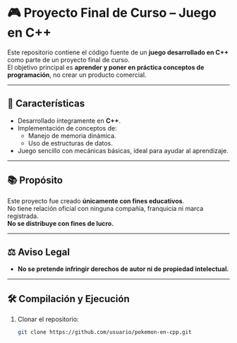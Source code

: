 # 🎮 Proyecto Final de Curso – Juego en C++

Este repositorio contiene el código fuente de un **juego desarrollado en C++** como parte de un proyecto final de curso.  
El objetivo principal es **aprender y poner en práctica conceptos de programación**, no crear un producto comercial.

---

## 🚀 Características
- Desarrollado íntegramente en **C++**.  
- Implementación de conceptos de:
  - Manejo de memoria dinámica.  
  - Uso de estructuras de datos.  
- Juego sencillo con mecánicas básicas, ideal para ayudar al aprendizaje.  

---

## 📚 Propósito
Este proyecto fue creado **únicamente con fines educativos**.  
No tiene relación oficial con ninguna compañía, franquicia ni marca registrada.  
**No se distribuye con fines de lucro.**

---

## ⚖️ Aviso Legal
- **No se pretende infringir derechos de autor ni de propiedad intelectual.**

---

## 🛠️ Compilación y Ejecución
1. Clonar el repositorio:  
   ```bash
   git clone https://github.com/usuario/pokemon-en-cpp.git
